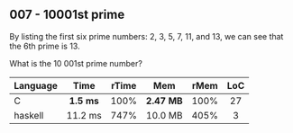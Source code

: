 007 - 10001st prime
-------------------

By listing the first six prime numbers: 2, 3, 5, 7, 11, and 13, we can see that
the 6th prime is 13.

What is the 10 001st prime number?

Language | Time | rTime | Mem | rMem | LoC
--- | :---: | :---: | :---: | :---: | :---:
C | **1.5 ms** | 100% | **2.47 MB** | 100% | 27
haskell | 11.2 ms | 747% | 10.0 MB | 405% | 3
